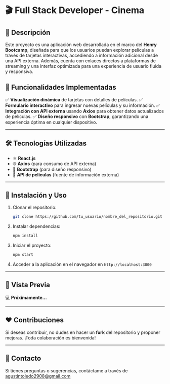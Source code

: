 # 🎬 Full Stack Developer - Cinema

## 📌 Descripción
Este proyecto es una aplicación web desarrollada en el marco del **Henry Bootcamp**, diseñada para que los usuarios puedan explorar películas a través de tarjetas interactivas, accediendo a información adicional desde una API externa. Además, cuenta con enlaces directos a plataformas de streaming y una interfaz optimizada para una experiencia de usuario fluida y responsiva.

## 🎯 Funcionalidades Implementadas
✅ **Visualización dinámica** de tarjetas con detalles de películas.
✅ **Formulario interactivo** para ingresar nuevas películas y su información.
✅ **Integración con API externa** usando **Axios** para obtener datos actualizados de películas.
✅ **Diseño responsivo** con **Bootstrap**, garantizando una experiencia óptima en cualquier dispositivo.

---

## 🛠️ Tecnologías Utilizadas
- ⚛️ **React.js**
- 🌐 **Axios** (para consumo de API externa)
- 🎨 **Bootstrap** (para diseño responsivo)
- 📡 **API de películas** (fuente de información externa)

---

## 🚀 Instalación y Uso
1. Clonar el repositorio:
   ```bash
   git clone https://github.com/tu_usuario/nombre_del_repositorio.git
   ```
2. Instalar dependencias:
   ```bash
   npm install
   ```
3. Iniciar el proyecto:
   ```bash
   npm start
   ```
4. Acceder a la aplicación en el navegador en `http://localhost:3000`

---

## 📸 Vista Previa
💻 **Próximamente...**

---

## ❤️ Contribuciones
Si deseas contribuir, no dudes en hacer un **fork** del repositorio y proponer mejoras. ¡Toda colaboración es bienvenida!


---

## 📢 Contacto
Si tienes preguntas o sugerencias, contáctame a través de agustintoledo2908@gmail.com

